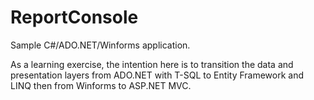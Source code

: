 # ReportConsole
Sample C#/ADO.NET/Winforms application.

As a learning exercise, the intention here is to transition the data and presentation layers from ADO.NET with T-SQL to Entity Framework and LINQ then from Winforms to  ASP.NET MVC.
